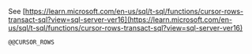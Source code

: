 See [https://learn.microsoft.com/en-us/sql/t-sql/functions/cursor-rows-transact-sql?view=sql-server-ver16](https://learn.microsoft.com/en-us/sql/t-sql/functions/cursor-rows-transact-sql?view=sql-server-ver16)
```
@@CURSOR_ROWS
```
